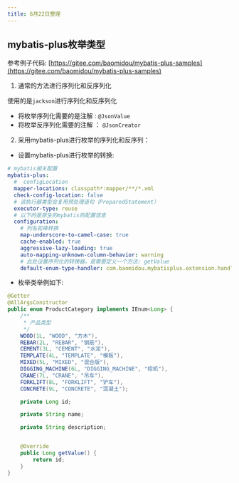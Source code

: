 ```yaml
---
title: 6月22日整理
---
```


## mybatis-plus枚举类型

参考例子代码: [https://gitee.com/baomidou/mybatis-plus-samples](https://gitee.com/baomidou/mybatis-plus-samples)

1. 通常的方法进行序列化和反序列化

使用的是`jackson`进行序列化和反序列化
- 将枚举序列化需要的是注解 : `@JsonValue`
- 将枚举反序列化需要的注解 ： `@JsonCreator`

2. 采用mybatis-plus进行枚举的序列化和反序列：

- 设置mybatis-plus进行枚举的转换:

```yaml
# mybatis相关配置
mybatis-plus:
  #  configLocation
  mapper-locations: classpath*:mapper/**/*.xml
  check-config-location: false
  # 该执行器类型会复用预处理语句（PreparedStatement）
  executor-type: reuse
  # 以下的是原生的mybatis的配置信息
  configuration:
    # 列名驼峰转换
    map-underscore-to-camel-case: true
    cache-enabled: true
    aggressive-lazy-loading: true
    auto-mapping-unknown-column-behavior: warning
    # 此处设置序列化的转换器，是需要定义一个方法: getValue
    default-enum-type-handler: com.baomidou.mybatisplus.extension.handlers.EnumTypeHandler

```

- 枚举类举例如下:

```java
@Getter
@AllArgsConstructor
public enum ProductCategory implements IEnum<Long> {
    /**
     * 产品类型
     */
    WOOD(1L, "WOOD", "方木"),
    REBAR(2L, "REBAR", "钢筋"),
    CEMENT(3L, "CEMENT", "水泥"),
    TEMPLATE(4L, "TEMPLATE", "模板"),
    MIXED(5L, "MIXED", "混合版"),
    DIGGING_MACHINE(6L, "DIGGING_MACHINE", "挖机"),
    CRANE(7L, "CRANE", "吊车"),
    FORKLIFT(8L, "FORKLIFT", "铲车"),
    CONCRETE(9L, "CONCRETE", "混凝土");

    private Long id;

    private String name;

    private String description;


    @Override
    public Long getValue() {
        return id;
    }
}
```